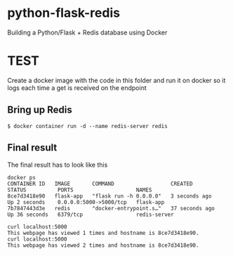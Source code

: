 # python-flask-redis
Building a Python/Flask + Redis database using Docker

# TEST
Create a docker image with the code in this folder and run it on docker so it logs each time a get is received on the endpoint


## Bring up Redis

```
$ docker container run -d --name redis-server redis
```

## Final result

The final result has to look like this

```
docker ps
CONTAINER ID   IMAGE       COMMAND                  CREATED          STATUS          PORTS                    NAMES
8ce7d3418e90   flask-app   "flask run -h 0.0.0.0"   3 seconds ago    Up 2 seconds    0.0.0.0:5000->5000/tcp   flask-app
7b7847443d3e   redis       "docker-entrypoint.s…"   37 seconds ago   Up 36 seconds   6379/tcp                 redis-server
```


```
curl localhost:5000
This webpage has viewed 1 times and hostname is 8ce7d3418e90.
curl localhost:5000
This webpage has viewed 2 times and hostname is 8ce7d3418e90.
```



